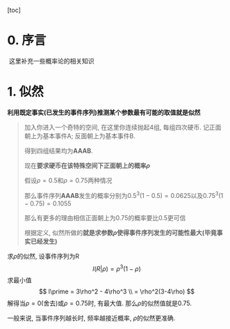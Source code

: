 [toc]

# 0. 序言

​	这里补充一些概率论的相关知识



# 1. 似然

​	**利用既定事实(已发生的事件序列)推测某个参数最有可能的取值就是似然**

> 加入你进入一个奇特的空间, 在这里你连续抛起4组, 每组四次硬币. 记正面朝上为基本事件A; 反面朝上为基本事件B. 
>
> 得到四组结果均为**AAAB**.
>
> 现在**要求硬币在该特殊空间下正面朝上的概率$\rho$**
>
> 假设$\rho=0.5$和$\rho=0.75$两种情况
>
> 那么事件序列**AAAB**发生的概率分别为$0.5^3(1-0.5)=0.0625$以及$0.75^3(1-0.75)=0.1055$
>
> 那么有更多的理由相信正面朝上为0.75的概率要比0.5更可信
>
> 根据定义, 似然所做的**就是求参数$\rho$使得事件序列发生的可能性最大(毕竟事实已经发生)**

求$\rho$的似然, 设事件序列为R
$$
l(R|\rho) = \rho^3(1-\rho)
$$
求最小值
$$
l\prime = 3\rho^2 - 4\rho^3 \\
= \rho^2(3-4\rho)
$$
解得当$\rho=0$(舍去)或$\rho=0.75$时, 有最大值. 那么$\rho$的似然值就是0.75.

一般来说, 当事件序列越长时, 频率越接近概率, $\rho$的似然更准确.
